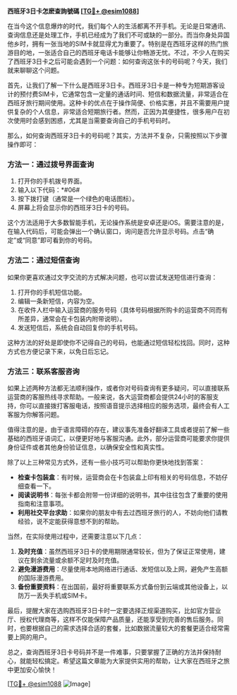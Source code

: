 **西班牙3日卡怎麽查詢號碼 [[TG💪+ @esim1088](https://t.me/s/esim1088)]**

在当今这个信息爆炸的时代，我们每个人的生活都离不开手机。无论是日常通讯、查询信息还是处理工作，手机已经成为了我们不可或缺的一部分。而当你身处异国他乡时，拥有一张当地的SIM卡就显得尤为重要了。特别是在西班牙这样的热门旅游目的地，一张适合自己的西班牙电话卡能够让你畅游无忧。不过，不少人在购买了西班牙3日卡之后可能会遇到一个问题：如何查询这张卡的号码呢？今天，我们就来聊聊这个问题。

首先，让我们了解一下什么是西班牙3日卡。西班牙3日卡是一种专为短期游客设计的预付费SIM卡，它通常包含一定量的通话时间、短信和数据流量，非常适合在西班牙旅行期间使用。这种卡的优点在于操作简便、价格实惠，并且不需要用户提供复杂的个人信息，非常适合短期旅行者。然而，正因为其便捷性，很多用户在初次使用时会感到困惑，尤其是当需要查询自己的手机号码时。

那么，如何查询西班牙3日卡的号码呢？其实，方法并不复杂，只需按照以下步骤操作即可：

### 方法一：通过拨号界面查询

1. 打开你的手机拨号界面。
2. 输入以下代码：*#06#
3. 按下拨打键（通常是一个绿色的电话图标）。
4. 屏幕上将会显示你的西班牙3日卡的号码。

这个方法适用于大多数智能手机，无论操作系统是安卓还是iOS。需要注意的是，在输入代码后，可能会弹出一个确认窗口，询问是否允许显示号码。点击“确定”或“同意”即可看到你的号码。

### 方法二：通过短信查询

如果你更喜欢通过文字交流的方式解决问题，也可以尝试发送短信进行查询：

1. 打开你的手机短信功能。
2. 编辑一条新短信，内容为空。
3. 在收件人栏中输入运营商的服务号码（具体号码根据所购卡的运营商不同而有所差异，通常会在卡包装内附带说明）。
4. 发送短信后，系统会自动回复你的手机号码。

这种方法的好处是即使你不记得自己的号码，也能通过短信轻松找回。同时，这种方式也方便记录下来，以免日后忘记。

### 方法三：联系客服咨询

如果上述两种方法都无法顺利操作，或者你对号码查询有更多疑问，可以直接联系运营商的客服热线寻求帮助。一般来说，各大运营商都会提供24小时的客服支持，你可以直接拨打客服电话，按照语音提示选择相应的服务选项，最终会有人工客服为你解答问题。

值得注意的是，由于语言障碍的存在，建议事先准备好翻译工具或者提前了解一些基础的西班牙语词汇，以便更好地与客服沟通。此外，部分运营商可能要求你提供身份证件或者其他身份验证信息，以确保安全性和真实性。

除了以上三种常见方式外，还有一些小技巧可以帮助你更快地找到答案：

- **检查卡包装盒**：有时候，运营商会在卡包装盒上印有相关的号码信息，不妨仔细查看一下。
- **阅读说明书**：每张卡都会附带一份详细的说明书，其中往往包含了重要的使用指南和注意事项。
- **利用社交平台求助**：如果你的朋友中有去过西班牙旅行的人，不妨向他们请教经验，说不定能获得意想不到的帮助。

当然，在实际使用过程中，还需要注意以下几点：

1. **及时充值**：虽然西班牙3日卡的使用期限通常较长，但为了保证正常使用，建议在剩余流量或余额不足时及时充值。
2. **避免漫游费用**：尽量使用本地网络进行通话、发短信以及上网，避免产生高额的国际漫游费用。
3. **备份重要资料**：在出国前，最好将重要联系方式备份到云端或其他设备上，以防万一丢失手机或SIM卡。

最后，提醒大家在选购西班牙3日卡时一定要选择正规渠道购买，比如官方营业厅、授权代理商等，这样不仅能保障产品质量，还能享受到完善的售后服务。同时，也要根据自己的需求选择合适的套餐，比如数据流量较大的套餐更适合经常需要上网的用户。

总之，查询西班牙3日卡号码并不是一件难事，只要掌握了正确的方法并保持耐心，就能轻松搞定。希望这篇文章能为大家提供实用的帮助，让大家在西班牙之旅中更加安心愉快！

[[TG💪+ @esim1088](https://t.me/s/esim1088) ![Image](https://i.postimg.cc/4NQfJmqS/Snipaste-2025-05-13-00-14-12.png)]